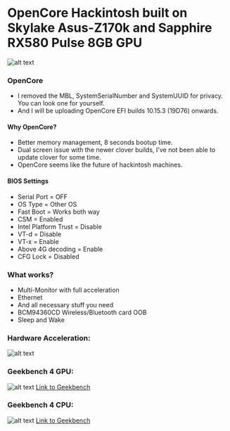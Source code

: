 # OpenCore Hackintosh built on Skylake Asus-Z170k and Sapphire RX580 Pulse 8GB GPU 
![alt text](https://raw.githubusercontent.com/29satnam/Skylake-RX580-Hackintosh/master/simage.png)

### OpenCore
  - I removed the MBL, SystemSerialNumber and SystemUUID for privacy. You can look one for yourself.
  - And I will be uploading OpenCore EFI builds 10.15.3 (19D76) onwards.

#### Why OpenCore?
  - Better memory management, 8 seconds bootup time.
  - Dual screen issue with the newer clover builds, I've not been able to update clover for some time.
  - OpenCore seems like the future of hackintosh machines.

#### BIOS Settings
  - Serial Port = OFF
  - OS Type = Other OS
  - Fast Boot = Works both way
  - CSM = Enabled
  - Intel Platform Trust = Disable
  - VT-d = Disable
  - VT-x = Enable
  - Above 4G decoding = Enable
  - CFG Lock = Disabled

### What works?

  - Multi-Monitor with full acceleration
  - Ethernet
  - And all necessary stuff you need
  - BCM94360CD Wireless/Bluetooth card OOB
  - Sleep and Wake

### Hardware Acceleration:
![alt text](https://raw.githubusercontent.com/29satnam/Skylake-RX580-Hackintosh/master/videoprocapp.png)

### Geekbench 4 GPU:
![alt text](https://raw.githubusercontent.com/29satnam/Skylake-RX580-Hackintosh/master/geekbenchgpu.png)
[Link to Geekbench](https://browser.geekbench.com/v4/compute/4339920)

### Geekbench 4 CPU:
![alt text](https://raw.githubusercontent.com/29satnam/Skylake-RX580-Hackintosh/master/geekbench.png)
[Link to Geekbench](https://browser.geekbench.com/v4/cpu/14036508)
